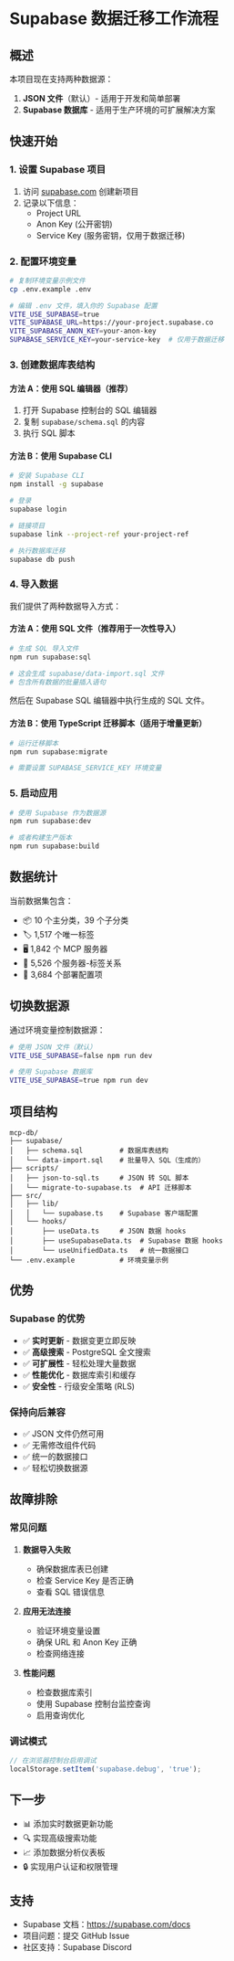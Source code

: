 # Supabase 数据迁移工作流程

## 概述

本项目现在支持两种数据源：
1. **JSON 文件**（默认）- 适用于开发和简单部署
2. **Supabase 数据库** - 适用于生产环境的可扩展解决方案

## 快速开始

### 1. 设置 Supabase 项目

1. 访问 [supabase.com](https://supabase.com) 创建新项目
2. 记录以下信息：
   - Project URL
   - Anon Key (公开密钥)
   - Service Key (服务密钥，仅用于数据迁移)

### 2. 配置环境变量

```bash
# 复制环境变量示例文件
cp .env.example .env

# 编辑 .env 文件，填入你的 Supabase 配置
VITE_USE_SUPABASE=true
VITE_SUPABASE_URL=https://your-project.supabase.co
VITE_SUPABASE_ANON_KEY=your-anon-key
SUPABASE_SERVICE_KEY=your-service-key  # 仅用于数据迁移
```

### 3. 创建数据库表结构

#### 方法 A：使用 SQL 编辑器（推荐）

1. 打开 Supabase 控制台的 SQL 编辑器
2. 复制 `supabase/schema.sql` 的内容
3. 执行 SQL 脚本

#### 方法 B：使用 Supabase CLI

```bash
# 安装 Supabase CLI
npm install -g supabase

# 登录
supabase login

# 链接项目
supabase link --project-ref your-project-ref

# 执行数据库迁移
supabase db push
```

### 4. 导入数据

我们提供了两种数据导入方式：

#### 方法 A：使用 SQL 文件（推荐用于一次性导入）

```bash
# 生成 SQL 导入文件
npm run supabase:sql

# 这会生成 supabase/data-import.sql 文件
# 包含所有数据的批量插入语句
```

然后在 Supabase SQL 编辑器中执行生成的 SQL 文件。

#### 方法 B：使用 TypeScript 迁移脚本（适用于增量更新）

```bash
# 运行迁移脚本
npm run supabase:migrate

# 需要设置 SUPABASE_SERVICE_KEY 环境变量
```

### 5. 启动应用

```bash
# 使用 Supabase 作为数据源
npm run supabase:dev

# 或者构建生产版本
npm run supabase:build
```

## 数据统计

当前数据集包含：
- 📦 10 个主分类，39 个子分类
- 🏷️ 1,517 个唯一标签
- 🖥️ 1,842 个 MCP 服务器
- 🔗 5,526 个服务器-标签关系
- 🚀 3,684 个部署配置项

## 切换数据源

通过环境变量控制数据源：

```bash
# 使用 JSON 文件（默认）
VITE_USE_SUPABASE=false npm run dev

# 使用 Supabase 数据库
VITE_USE_SUPABASE=true npm run dev
```

## 项目结构

```
mcp-db/
├── supabase/
│   ├── schema.sql         # 数据库表结构
│   └── data-import.sql    # 批量导入 SQL（生成的）
├── scripts/
│   ├── json-to-sql.ts     # JSON 转 SQL 脚本
│   └── migrate-to-supabase.ts  # API 迁移脚本
├── src/
│   ├── lib/
│   │   └── supabase.ts    # Supabase 客户端配置
│   └── hooks/
│       ├── useData.ts     # JSON 数据 hooks
│       ├── useSupabaseData.ts  # Supabase 数据 hooks
│       └── useUnifiedData.ts   # 统一数据接口
└── .env.example           # 环境变量示例
```

## 优势

### Supabase 的优势
- ✅ **实时更新** - 数据变更立即反映
- ✅ **高级搜索** - PostgreSQL 全文搜索
- ✅ **可扩展性** - 轻松处理大量数据
- ✅ **性能优化** - 数据库索引和缓存
- ✅ **安全性** - 行级安全策略 (RLS)

### 保持向后兼容
- ✅ JSON 文件仍然可用
- ✅ 无需修改组件代码
- ✅ 统一的数据接口
- ✅ 轻松切换数据源

## 故障排除

### 常见问题

1. **数据导入失败**
   - 确保数据库表已创建
   - 检查 Service Key 是否正确
   - 查看 SQL 错误信息

2. **应用无法连接**
   - 验证环境变量设置
   - 确保 URL 和 Anon Key 正确
   - 检查网络连接

3. **性能问题**
   - 检查数据库索引
   - 使用 Supabase 控制台监控查询
   - 启用查询优化

### 调试模式

```javascript
// 在浏览器控制台启用调试
localStorage.setItem('supabase.debug', 'true');
```

## 下一步

- 📊 添加实时数据更新功能
- 🔍 实现高级搜索功能
- 📈 添加数据分析仪表板
- 🔒 实现用户认证和权限管理

## 支持

- Supabase 文档：https://supabase.com/docs
- 项目问题：提交 GitHub Issue
- 社区支持：Supabase Discord